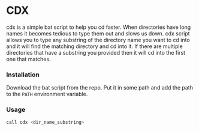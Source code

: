 # CDX

cdx is a simple bat script to help you cd faster. When directories have long names it becomes tedious to type them out and slows us down. cdx script allows you to type any substring of the directory name you want to cd into and it will find the matching directory and cd into it. If there are multiple directories that have a substring you provided then it will cd into the first one that matches.

### Installation

Download the bat script from the repo. Put it in some path and add the path to the `PATH` environment variable.

### Usage

```bash
call cdx <dir_name_substring>
```
